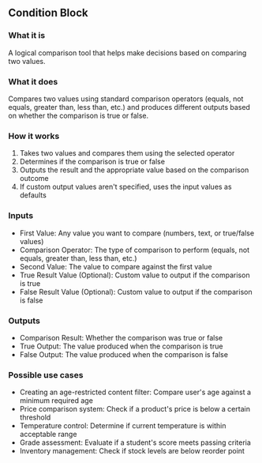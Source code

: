 
## Condition Block

### What it is
A logical comparison tool that helps make decisions based on comparing two values.

### What it does
Compares two values using standard comparison operators (equals, not equals, greater than, less than, etc.) and produces different outputs based on whether the comparison is true or false.

### How it works
1. Takes two values and compares them using the selected operator
2. Determines if the comparison is true or false
3. Outputs the result and the appropriate value based on the comparison outcome
4. If custom output values aren't specified, uses the input values as defaults

### Inputs
- First Value: Any value you want to compare (numbers, text, or true/false values)
- Comparison Operator: The type of comparison to perform (equals, not equals, greater than, less than, etc.)
- Second Value: The value to compare against the first value
- True Result Value (Optional): Custom value to output if the comparison is true
- False Result Value (Optional): Custom value to output if the comparison is false

### Outputs
- Comparison Result: Whether the comparison was true or false
- True Output: The value produced when the comparison is true
- False Output: The value produced when the comparison is false

### Possible use cases
- Creating an age-restricted content filter: Compare user's age against a minimum required age
- Price comparison system: Check if a product's price is below a certain threshold
- Temperature control: Determine if current temperature is within acceptable range
- Grade assessment: Evaluate if a student's score meets passing criteria
- Inventory management: Check if stock levels are below reorder point
